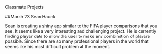 Classmate Projects

##March 23 Sean Hauck

Sean is creating a shiny app similar to the FIFA player comparisons that you see. It seems like a very interesting and challenging project. He is currently finding player data to allow the user to make any combination of players possible. Since there are so many professional players in the world that seems like his most difficult problem at the moment. 